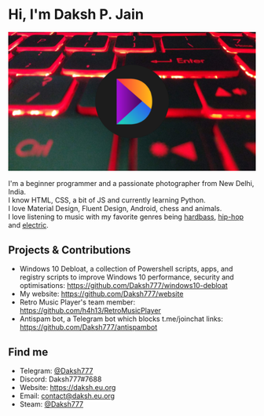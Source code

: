 # Hi, I'm Daksh P. Jain

<img src="https://raw.githubusercontent.com/Daksh777/Daksh777/master/banner.png" alt="banner that contains my logo superimposed on my laptop's keyboard">

I'm a beginner programmer and a passionate photographer from New Delhi, India. <br>
I know HTML, CSS, a bit of JS and currently learning Python. <br>
I love Material Design, Fluent Design, Android, chess and animals. <br>
I love listening to music with my favorite genres being [hardbass](https://open.spotify.com/playlist/5O4BN8XwbxQVnXvejhsYFY?si=1zXCD4PDTc2Oy2RqcDn5GQ), [hip-hop](https://open.spotify.com/playlist/6jsDavkorV92YGC3Jcu5N3?si=kSTeCUR4Si6GrBjn17y7dQ) and [electric](https://open.spotify.com/playlist/1RLhBU90PTkSb3Bt0gzXim?si=hHhgqxf7RSOzSjhOAjhtRg).
## Projects & Contributions
- Windows 10 Debloat, a collection of Powershell scripts, apps, and registry scripts to improve Windows 10 performance, security and optimisations: https://github.com/Daksh777/windows10-debloat
- My website: https://github.com/Daksh777/website
- Retro Music Player's team member: https://github.com/h4h13/RetroMusicPlayer
- Antispam bot, a Telegram bot which blocks t.me/joinchat links: https://github.com/Daksh777/antispambot
## Find me
- Telegram: [@Daksh777](https://t.me/Daksh777)
- Discord: Daksh777#7688
- Website: https://daksh.eu.org
- Email: contact@daksh.eu.org
- Steam: [@Daksh777](https://steamcommunity.com/id/daksh777)
